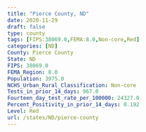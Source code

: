 ```yaml
---
title: "Pierce County, ND"
date: 2020-11-29
draft: false
type: county
tags: [FIPS:38069.0,FEMA:8.0,Non-core,Red]
categories: [ND]
County: Pierce County
State: ND
FIPS: 38069.0
FEMA_Region: 8.0
Population: 3975.0
NCHS_Urban_Rural_Classification: Non-core
Tests_in_prior_14_days: 967.0
Fourteen_day_test_rate_per_100000: 24327.0
Percent_Positivity_in_prior_14_days: 0.192
Level: Red
url: /states/ND/pierce-county
---
```



